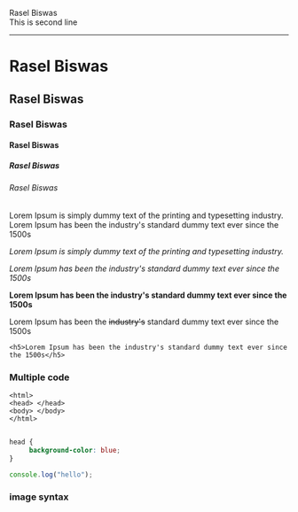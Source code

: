 <!-- markdown tutorial -->

Rasel Biswas<br>
This is second line

---

# Rasel Biswas

## Rasel Biswas

### Rasel Biswas

#### Rasel Biswas

##### Rasel Biswas

###### Rasel Biswas


<!-- paragraph  -->

<p>Lorem Ipsum is simply dummy text of the printing and typesetting industry. Lorem Ipsum has been the industry's standard dummy text ever since the 1500s</p>


<i>Lorem Ipsum is simply dummy text of the printing and typesetting industry.</i>

_Lorem Ipsum has been the industry's standard dummy text ever since the 1500s_

__Lorem Ipsum has been the industry's standard dummy text ever since the 1500s__

Lorem Ipsum has been the ~~industry's~~ standard dummy text ever since the 1500s

`<h5>Lorem Ipsum has been the industry's standard dummy text ever since the 1500s</h5>`

### Multiple code
```
<html>
<head> </head>
<body> </body>
</html>
```

```css

head {
     background-color: blue;
}
```


```javascript
console.log("hello");
```



### image syntax


